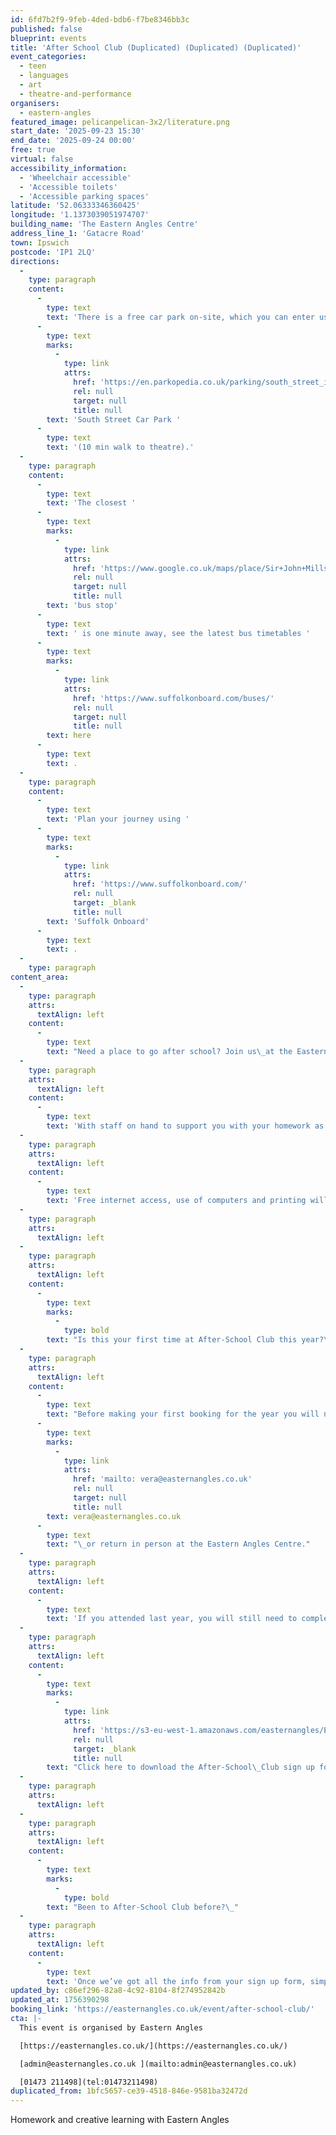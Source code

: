 ```yaml
---
id: 6fd7b2f9-9feb-4ded-bdb6-f7be8346bb3c
published: false
blueprint: events
title: 'After School Club (Duplicated) (Duplicated) (Duplicated)'
event_categories:
  - teen
  - languages
  - art
  - theatre-and-performance
organisers:
  - eastern-angles
featured_image: pelicanpelican-3x2/literature.png
start_date: '2025-09-23 15:30'
end_date: '2025-09-24 00:00'
free: true
virtual: false
accessibility_information:
  - 'Wheelchair accessible'
  - 'Accessible toilets'
  - 'Accessible parking spaces'
latitude: '52.06333346360425'
longitude: '1.1373039051974707'
building_name: 'The Eastern Angles Centre'
address_line_1: 'Gatacre Road'
town: Ipswich
postcode: 'IP1 2LQ'
directions:
  -
    type: paragraph
    content:
      -
        type: text
        text: 'There is a free car park on-site, which you can enter using the large blue gates located on the right-hand side of Gatacre Road. Other car parks nearby which are pay and display include '
      -
        type: text
        marks:
          -
            type: link
            attrs:
              href: 'https://en.parkopedia.co.uk/parking/south_street_ipswich/?arriving=202410311500&leaving=202410311700'
              rel: null
              target: null
              title: null
        text: 'South Street Car Park '
      -
        type: text
        text: '(10 min walk to theatre).'
  -
    type: paragraph
    content:
      -
        type: text
        text: 'The closest '
      -
        type: text
        marks:
          -
            type: link
            attrs:
              href: 'https://www.google.co.uk/maps/place/Sir+John+Mills+Theatre/@52.0631843,1.1376062,19.75z/data=!4m12!1m6!3m5!1s0x47d9a1b5f34a8ddd:0xe05bc781d84ef4dd!2sEastern+Angles+Centre!8m2!3d52.0631422!4d1.13732!3m4!1s0x47d9a1b5f9a67d49:0x8856208cee78829a!8m2!3d52.063236!4d1.137275'
              rel: null
              target: null
              title: null
        text: 'bus stop'
      -
        type: text
        text: ' is one minute away, see the latest bus timetables '
      -
        type: text
        marks:
          -
            type: link
            attrs:
              href: 'https://www.suffolkonboard.com/buses/'
              rel: null
              target: null
              title: null
        text: here
      -
        type: text
        text: .
  -
    type: paragraph
    content:
      -
        type: text
        text: 'Plan your journey using '
      -
        type: text
        marks:
          -
            type: link
            attrs:
              href: 'https://www.suffolkonboard.com/'
              rel: null
              target: _blank
              title: null
        text: 'Suffolk Onboard'
      -
        type: text
        text: .
  -
    type: paragraph
content_area:
  -
    type: paragraph
    attrs:
      textAlign: left
    content:
      -
        type: text
        text: "Need a place to go after school? Join us\_at the Eastern Angles Centre for After-School Club! Whether you need a quiet place to do your homework or just want to get creative and enjoy some time with your friends – this is the place for you."
  -
    type: paragraph
    attrs:
      textAlign: left
    content:
      -
        type: text
        text: 'With staff on hand to support you with your homework as well as run creative activities this is a safe space to learn, have fun and make new friends. Activities include arts & crafts, storytelling, reading, board games, and more!'
  -
    type: paragraph
    attrs:
      textAlign: left
    content:
      -
        type: text
        text: 'Free internet access, use of computers and printing will also be available, as well as free snacks.'
  -
    type: paragraph
    attrs:
      textAlign: left
  -
    type: paragraph
    attrs:
      textAlign: left
    content:
      -
        type: text
        marks:
          -
            type: bold
        text: "Is this your first time at After-School Club this year?\_"
  -
    type: paragraph
    attrs:
      textAlign: left
    content:
      -
        type: text
        text: "Before making your first booking for the year you will need to complete a sign up form. There are printed versions available to collect from the Eastern Angles Centre. Please return completed forms to After-School\_Manager\_Vera Maia\_– email to\_"
      -
        type: text
        marks:
          -
            type: link
            attrs:
              href: 'mailto: vera@easternangles.co.uk'
              rel: null
              target: null
              title: null
        text: vera@easternangles.co.uk
      -
        type: text
        text: "\_or return in person at the Eastern Angles Centre."
  -
    type: paragraph
    attrs:
      textAlign: left
    content:
      -
        type: text
        text: 'If you attended last year, you will still need to complete a new form for the new academic year.'
  -
    type: paragraph
    attrs:
      textAlign: left
    content:
      -
        type: text
        marks:
          -
            type: link
            attrs:
              href: 'https://s3-eu-west-1.amazonaws.com/easternangles/Engagement/After-School-Club-Sign-Up-Form.docx'
              rel: null
              target: _blank
              title: null
        text: "Click here to download the After-School\_Club sign up form.\_"
  -
    type: paragraph
    attrs:
      textAlign: left
  -
    type: paragraph
    attrs:
      textAlign: left
    content:
      -
        type: text
        marks:
          -
            type: bold
        text: "Been to After-School Club before?\_"
  -
    type: paragraph
    attrs:
      textAlign: left
    content:
      -
        type: text
        text: 'Once we’ve got all the info from your sign up form, simply come along to your first session and let the staff know if you’re coming back next week. We do have a limited capacity so please make sure to let us know if you will be attending so we can add your name to our register and ensure we have a space for you.'
updated_by: c86ef296-82a8-4c92-8104-8f274952842b
updated_at: 1756390298
booking_link: 'https://easternangles.co.uk/event/after-school-club/'
cta: |-
  This event is organised by Eastern Angles

  [https://easternangles.co.uk/](https://easternangles.co.uk/) 

  [admin@easternangles.co.uk ](mailto:admin@easternangles.co.uk)

  [01473 211498](tel:01473211498)
duplicated_from: 1bfc5657-ce39-4518-846e-9581ba32472d
---
```

Homework and creative learning with Eastern Angles